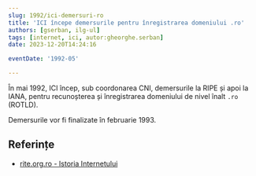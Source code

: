 ```yaml
---
slug: 1992/ici-demersuri-ro
title: 'ICI începe demersurile pentru înregistrarea domeniului .ro'
authors: [gserban, ilg-ul]
tags: [internet, ici, autor:gheorghe.serban]
date: 2023-12-20T14:24:16

eventDate: '1992-05'

---
```


În mai 1992, ICI încep, sub coordonarea CNI, demersurile la RIPE
și apoi la IANA, pentru recunoșterea și înregistrarea domeniului
de nivel înalt `.ro` (ROTLD).

<!-- truncate -->

Demersurile vor fi finalizate în februarie 1993.

## Referințe

- [rite.org.ro - Istoria Internetului](https://rite.org.ro/istoria-internetului/)
